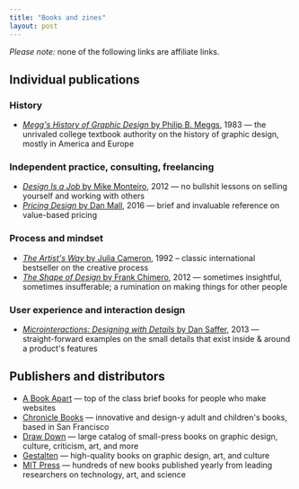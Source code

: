 ```yaml
---
title: "Books and zines"
layout: post
---
```

*Please note:* none of the following links are affiliate links.

## Individual publications
### History
- [*Megg's History of Graphic Design* by Philip B. Meggs](https://www.goodreads.com/book/show/641593.Meggs_History_of_Graphic_Design?ac=1&from_search=true), 1983 — the unrivaled college textbook authority on the history of graphic design, mostly in America and Europe

### Independent practice, consulting, freelancing
- [*Design Is a Job* by Mike Monteiro](https://www.goodreads.com/book/show/13574985-design-is-a-job), 2012 — no bullshit lessons on selling yourself and working with others
- [*Pricing Design* by Dan Mall](https://www.goodreads.com/book/show/28511400-pricing-design), 2016 —  brief and invaluable reference on value-based pricing

### Process and mindset
- [*The Artist's Way* by Julia Cameron](https://www.goodreads.com/book/show/615570.The_Artist_s_Way), 1992 – classic international bestseller on the creative process
- [*The Shape of Design* by Frank Chimero](http://shapeofdesignbook.com/), 2012 — sometimes insightful, sometimes insufferable; a rumination on making things for other people

### User experience and interaction design
- [*Microinteractions: Designing with Details* by Dan Saffer](https://www.goodreads.com/book/show/17239285-microinteractions), 2013 — straight-forward examples on the small details that exist inside & around a product's features

## Publishers and distributors
- [A Book Apart](https://abookapart.com) — top of the class brief books for people who make websites
- [Chronicle Books](https://chroniclebooks.com) — innovative and design-y adult and children's books, based in San Francisco
- [Draw Down](https://draw-down.com/) — large catalog of small-press books on graphic design, culture, criticism, art, and more
- [Gestalten](http://usshop.gestalten.com/) — high-quality books on graphic design, art, and culture
- [MIT Press](https://mitpress.mit.edu/) — hundreds of new books published yearly from leading researchers on technology, art, and science
